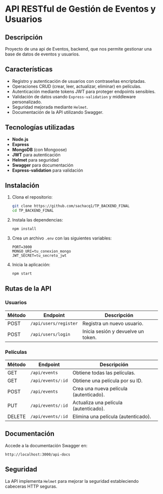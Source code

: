 # API RESTful de Gestión de Eventos y Usuarios

## Descripción

Proyecto de una api de Eventos, backend,  que nos permite gestionar una base de datos de eventos y usuarios.  

## Características

- Registro y autenticación de usuarios con contraseñas encriptadas.
- Operaciones CRUD (crear, leer, actualizar, eliminar) en películas.
- Autenticación mediante tokens JWT para proteger endpoints sensibles.
- Validación de datos usando `Express-validation` y middleware personalizado.
- Seguridad mejorada mediante `Helmet`.
- Documentación de la API utilizando Swagger.

## Tecnologías utilizadas

- **Node.js**
- **Express**
- **MongoDB** (con Mongoose)
- **JWT** para autenticación
- **Helmet** para seguridad
- **Swagger** para documentación
- **Express-validation** para validación

## Instalación

1. Clona el repositorio:

   ```bash
   git clone https://github.com/sachacq1/TP_BACKEND_FINAL
   cd TP_BACKEND_FINAL
   ```

2. Instala las dependencias:

   ```bash
   npm install
   ```

3. Crea un archivo `.env` con las siguientes variables:

   ```env
   PORT=3000
   MONGO_URI=tu_conexion_mongo
   JWT_SECRET=tu_secreto_jwt
   ```

4. Inicia la aplicación:

   ```bash
   npm start
   ```

## Rutas de la API

### Usuarios

| Método | Endpoint          | Descripción                       |
|--------|-------------------|-----------------------------------|
| POST   | `/api/users/register` | Registra un nuevo usuario.       |
| POST   | `/api/users/login`    | Inicia sesión y devuelve un token.|

### Películas

| Método | Endpoint          | Descripción                          |
|--------|-------------------|--------------------------------------|
| GET    | `/api/events`        | Obtiene todas las películas.         |
| GET    | `/api/events/:id`    | Obtiene una película por su ID.      |
| POST   | `/api/events`        | Crea una nueva película (autenticado).|
| PUT    | `/api/events/:id`    | Actualiza una película (autenticado).|
| DELETE | `/api/events/:id`    | Elimina una película (autenticado).  |

## Documentación

Accede a la documentación Swagger en:

```
http://localhost:3000/api-docs
```

## Seguridad

La API implementa `Helmet` para mejorar la seguridad estableciendo cabeceras HTTP seguras.